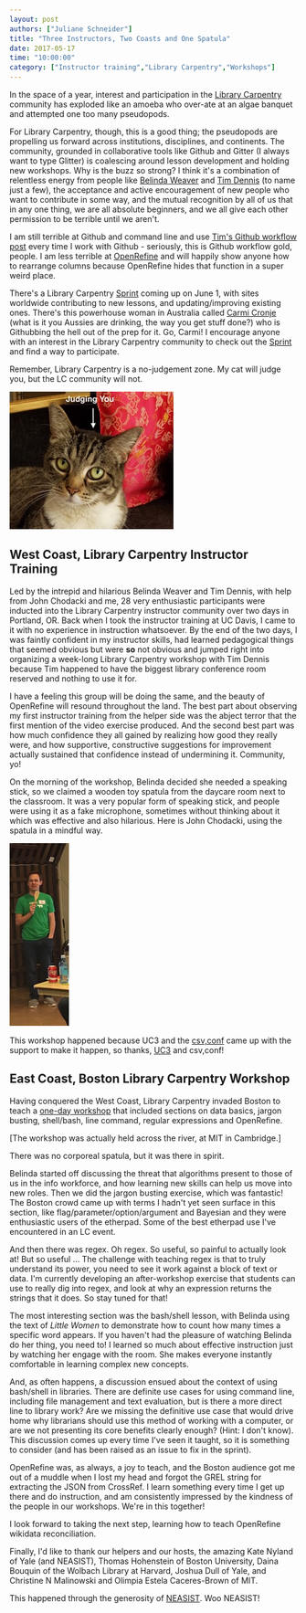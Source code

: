 ```yaml
---
layout: post
authors: ["Juliane Schneider"]
title: "Three Instructors, Two Coasts and One Spatula"
date: 2017-05-17
time: "10:00:00"
category: ["Instructor training","Library Carpentry","Workshops"]
---
```


In the space of a year, interest and participation in the [Library Carpentry](https://librarycarpentry.github.io) community has exploded like an amoeba who over-ate at an algae banquet and attempted one too many pseudopods.

For Library Carpentry, though, this is a good thing; the pseudopods are propelling us forward across institutions, disciplines, and continents. The community, grounded in collaborative tools like Github and Gitter (I always want to type Glitter) is coalescing around lesson development and holding new workshops. Why is the buzz so strong? I think it's a combination of relentless energy from people like [Belinda Weaver](https://github.com/weaverbel) and [Tim Dennis](https://github.com/jt14den) (to name just a few), the acceptance and active encouragement of new people who want to contribute in some way, and the mutual recognition by all of us that in any one thing, we are all absolute beginners, and we all give each other permission to be terrible until we aren't.

I am still terrible at Github and command line and use [Tim's Github workflow post](http://www.tim-dennis.com/swc/2016/07/25/contributing-carpentries.html) every time I work with Github - seriously, this is Github workflow gold, people. I am less terrible at [OpenRefine](http://openrefine.org/) and will happily show anyone how to rearrange columns because OpenRefine hides that function in a super weird place.

There's a Library Carpentry [Sprint](http://pad.software-carpentry.org/lc2017) coming up on June 1, with sites worldwide contributing to new lessons, and updating/improving existing ones. There's this powerhouse woman in Australia called [Carmi Cronje](https://github.com/ccronje) (what is it you Aussies are drinking, the way you get stuff done?) who is Githubbing the hell out of the prep for it. Go, Carmi! I encourage anyone with an interest in the Library Carpentry community to check out the [Sprint](https://github.com/data-lessons/librarycarpentry) and find a way to participate.

Remember, Library Carpentry is a no-judgement zone. My cat will judge you, but the LC community will not.

![Juliane's cat](judgycat.jpg "Juliane's cat")

## West Coast, Library Carpentry Instructor Training

Led by the intrepid and hilarious Belinda Weaver and Tim Dennis, with help from John Chodacki and me, 28 very enthusiastic participants were inducted into the Library Carpentry instructor community over two days in Portland, OR. Back when I took the instructor training at UC Davis, I came to it with no experience in instruction whatsoever. By the end of the two days, I was faintly confident in my instructor skills, had learned pedagogical things that seemed obvious but were **so** not obvious and jumped right into organizing a week-long Library Carpentry workshop with Tim Dennis because Tim happened to have the biggest library conference room reserved and nothing to use it for.

I have a feeling this group will be doing the same, and the beauty of OpenRefine will resound throughout the land. The best part about observing my first instructor training from the helper side was the abject terror that the first mention of the video exercise produced. And the second best part was how much confidence they all gained by realizing how good they really were, and how supportive, constructive suggestions for improvement actually sustained that confidence instead of undermining it. Community, yo!

On the morning of the workshop, Belinda decided she needed a speaking stick, so we claimed a wooden toy spatula from the daycare room next to the classroom. It was a very popular form of speaking stick, and people were using it as a fake microphone, sometimes without thinking about it which was effective and also hilarious. Here is John Chodacki, using the spatula in a mindful way.

![Spatula](spatulamike.jpeg "John Chodacki with the talking spatula")

This workshop happened because UC3 and the [csv,conf](https://csvconf.com/) came up with the support to make it happen, so thanks, [UC3](https://datapub.cdlib.org/2016/12/08/announcing-instructor-training-for-librarians/) and csv,conf!

## East Coast, Boston Library Carpentry Workshop

Having conquered the West Coast, Library Carpentry invaded Boston to teach a [one-day workshop](https://weaverbel.github.io/2017-05-11-lc-boston/) that included sections on data basics, jargon busting, shell/bash, line command, regular expressions and OpenRefine.

[The workshop was actually held across the river, at MIT in Cambridge.]

There was no corporeal spatula, but it was there in spirit. 

Belinda started off discussing the threat that algorithms present to those of us in the info workforce, and how learning new skills can help us move into new roles. Then we did the jargon busting exercise, which was fantastic! The Boston crowd came up with terms I hadn't yet seen surface in this section, like flag/parameter/option/argument and Bayesian and they were enthusiastic users of the etherpad. Some of the best etherpad use I've encountered in an LC event.

And then there was regex. Oh regex. So useful, so painful to actually look at! But so useful ... The challenge with teaching regex is that to truly understand its power, you need to see it work against a block of text or data. I'm currently developing an after-workshop exercise that students can use to really dig into regex, and look at why an expression returns the strings that it does. So stay tuned for that!

The most interesting section was the bash/shell lesson, with Belinda using the text of *Little Women* to demonstrate how to count how many times a specific word appears. If you haven't had the pleasure of watching Belinda do her thing, you need to! I learned so much about effective instruction just by watching her engage with the room. She makes everyone instantly comfortable in learning complex new concepts.

And, as often happens, a discussion ensued about the context of using bash/shell in libraries. There are definite use cases for using command line, including file management and text evaluation, but is there a more direct line to library work? Are we missing the definitive use case that would drive home why librarians should use this method of working with a computer, or are we not presenting its core benefits clearly enough? (Hint: I don't know). This discussion comes up every time I've seen it taught, so it is something to consider (and has been raised as an issue to fix in the sprint).

OpenRefine was, as always, a joy to teach, and the Boston audience got me out of a muddle when I lost my head and forgot the GREL string for extracting the JSON from CrossRef. I learn something every time I get up there and do instruction, and am consistently impressed by the kindness of the people in our workshops. We're in this together!

I look forward to taking the next step, learning how to teach OpenRefine wikidata reconciliation.

Finally, I'd like to thank our helpers and our hosts, the amazing Kate Nyland of Yale (and NEASIST), Thomas Hohenstein of Boston University, Daina Bouquin of the Wolbach Library at Harvard, Joshua Dull of Yale, and Christine N Malinowski and Olimpia Estela Caceres-Brown of MIT.

This happened through the generosity of [NEASIST](https://neasist.asist.org). Woo NEASIST!
